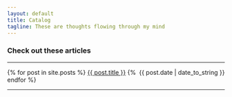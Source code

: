 ```yaml
---
layout: default
title: Catalog
tagline: These are thoughts flowing through my mind
---
```


### Check out these articles
<hr>

{% for post in site.posts %}
  <a href="{{ post.url }}">{{ post.title }}</a><span style="float:right;"> {{ post.date | date_to_string }}</span>
{% endfor %}

<hr>
